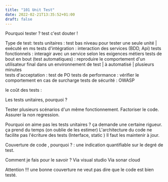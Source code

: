```yaml
---
title: "101 Unit Test"
date: 2022-02-21T13:35:52+01:00
draft: false
---
```


Pourquoi tester ? test c'est douter !

Type de test:
tests unitaires : test bas niveau pour tester une seule unité | exécuté en ms
tests d'intégration : interaction des services (BDD, Api) 
tests fonctionnels : interagir avec un service selon les exigences métiers
tests de bout en bout (test automatiques) : reproduire le comportement d'un utilisateur final dans un environnement de test | à automatisé | plusieurs minutes   
tests d'acceptation : test de PO
tests de performance : vérifier le comportement en cas de surcharge
tests de sécurité : OWASP

le coût des tests :




Les tests unitaires, pourquoi ? 

Tester plusieurs scénarios d'un même fonctionnement.
Factoriser le code.
Assurer la non regression.


Pourquoi on aime pas les tests unitaires ?
ça demande une certaine rigueur.
ça prend du temps (on oublie de les estimer) 
L'architecture du code ne facilite pas l'écriture des tests (Interface, static )
Il faut les maintenir à jour.


Couverture de code , pourquoi ? :
une indication quantifiable sur le degré de test.

Comment je fais pour le savoir ? 
Via visual studio
Via sonar cloud

Attention !!! une bonne couverture ne veut pas dire que le code est bien testé.







